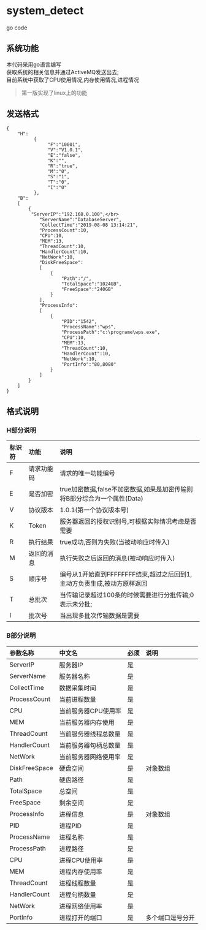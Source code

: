 # system_detect

go code

## 系统功能

  本代码采用go语言编写  
  获取系统的相关信息并通过ActiveMQ发送出去;  
  目前系统中获取了CPU使用情况,内存使用情况,进程情况
  > 第一版实现了linux上的功能

## 发送格式  

```
{
    "H":
          {
               "F":"10001",
               "V":"V1.0.1",
               "E":"false",
               "K":"",
               "R":"true",
               "M":"0",
               "S":"1",
               "T":"0",
               "I":"0"
          },
    "B":  
    [  
        {
         "ServerIP":"192.168.0.100",</br> 
            "ServerName":"DatabaseServer",  
            "CollectTime":"2019-08-08 13:14:21",  
            "ProcessCount":10,  
            "CPU":10,  
            "MEM":13,  
            "ThreadCount":10,  
            "HandlerCount":10,  
            "NetWork":10,  
            "DiskFreeSpace":  
            [  
                {  
                    "Path":"/",  
                    "TotalSpace":"1024GB",  
                    "FreeSpace":"240GB"  
                }  
            ],  
            "ProcessInfo":  
            [  
                {  
                    "PID":"1542",  
                    "ProcessName":"wps",   
                    "ProcessPath":"c:\programe\wps.exe",  
                    "CPU":10,  
                    "MEM":13,  
                    "ThreadCount":10,  
                    "HandlerCount":10,  
                    "NetWork":10,  
                    "PortInfo":"80,8080"  
                }  
            ]  
        }  
    ] 
} 
```
## 格式说明
### H部分说明
|标识符|功能|说明|
|:----|:-----|:------|
|F|请求功能码|请求的唯一功能编号|
|E|是否加密|true加密数据,false不加密数据,如果是加密传输则将B部分综合为一个属性(Data)|
|V|协议版本|1.0.1(第一个协议版本号)|
|K|Token|服务器返回的授权识别号,可根据实际情况考虑是否需要|
|R|执行结果|true成功,否则为失败(当被动响应时传入)|
|M|返回的消息|执行失败之后返回的消息(被动响应时传入)|
|S|顺序号|编号从1开始直到FFFFFFFF结束,超过之后回到1,主动方负责生成,被动方原样返回|
|T|总批次|当传输记录超过100条的时候需要进行分批传输;0表示未分批;|
|I|批次号|当出现多批次传输数据是需要|

### B部分说明
| 参数名称| 中文名 |必须| 说明 |
| :------------|:-----------|:------|:---------|
|ServerIP|服务器IP|是||
|ServerName|服务器名称|是||
|CollectTime|数据采集时间|是||
|ProcessCount|当前进程数量|是||
|CPU|当前服务器CPU使用率|是||
|MEM|当前服务器内存使用|是||
|ThreadCount|当前服务器线程总数量|是||
|HandlerCount|当前服务器句柄总数量|是||
|NetWork|当前服务器网络使用率|是||
|DiskFreeSpace|硬盘空间|是|对象数组|
|Path|硬盘路径|是||
|TotalSpace|总空间|是||
|FreeSpace|剩余空间|是||
|ProcessInfo|进程信息|是|对象数组|
|PID|进程PID|是||
|ProcessName|进程名称|是||
|ProcessPath|进程路径|是||
|CPU|进程CPU使用率|是||
|MEM|进程内存使用率|是||
|ThreadCount|进程线程数量|是||
|HandlerCount|进程句柄数量|是||
|NetWork|进程网络使用率|是||
|PortInfo|进程打开的端口|是|多个端口逗号分开|
